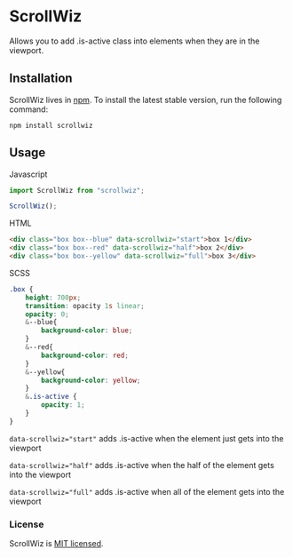 # ScrollWiz
Allows you to add .is-active class into elements when they are in the viewport.


## Installation

ScrollWiz lives in [npm](https://www.npmjs.com/get-npm). To install the latest stable version, run the following command:

```shell
npm install scrollwiz
```

## Usage

Javascript

```js
import ScrollWiz from "scrollwiz";

ScrollWiz();
```

HTML

```html
<div class="box box--blue" data-scrollwiz="start">box 1</div>
<div class="box box--red" data-scrollwiz="half">box 2</div>
<div class="box box--yellow" data-scrollwiz="full">box 3</div>
```

SCSS

```scss
.box {
	height: 700px;
	transition: opacity 1s linear;
	opacity: 0;
    &--blue{
        background-color: blue;
    }
    &--red{
        background-color: red;
    }
    &--yellow{
        background-color: yellow;
    }
    &.is-active {
		opacity: 1;
	}
} 
```

`data-scrollwiz="start"` adds .is-active when the element just gets into the viewport

`data-scrollwiz="half"` adds .is-active when the half of the element gets into the viewport

`data-scrollwiz="full"` adds .is-active when all of the element gets into the viewport

### License

ScrollWiz is [MIT licensed](./LICENSE).